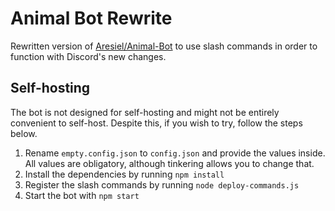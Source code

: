 Animal Bot Rewrite
===
Rewritten version of [Aresiel/Animal-Bot](https://github.com/Aresiel/Animal-Bot) to use slash commands in order to function with Discord's new changes.

## Self-hosting
The bot is not designed for self-hosting and might not be entirely convenient to self-host. Despite this, if you wish to try, follow the steps below.
1. Rename `empty.config.json` to `config.json` and provide the values inside. All values are obligatory, although tinkering allows you to change that.
2. Install the dependencies by running `npm install`
3. Register the slash commands by running `node deploy-commands.js`
4. Start the bot with `npm start`